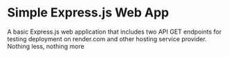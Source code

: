 # Simple Express.js Web App
A basic Express.js web application that includes two API GET endpoints for testing deployment on render.com and other hosting service provider.
Nothing less, nothing more
